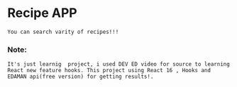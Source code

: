 # Recipe APP

    You can search varity of recipes!!!

### Note:

    It's just learnig  project, i used DEV ED video for source to learning React new feature hooks. This project using React 16 , Hooks and EDAMAN api(free version) for getting results!.
